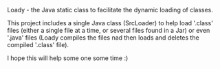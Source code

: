 Loady - the Java static class to facilitate the dynamic loading of classes.

This project includes a single Java class (SrcLoader) to help load '.class' files (either a single file at a time, or several files found
in a Jar) or even '.java' files (Loady compiles the files nad then loads and deletes the compiled '.class' file).

I hope this will help some one some time :)
